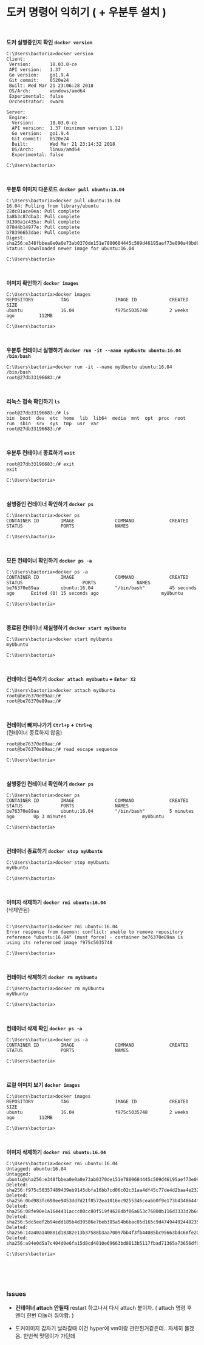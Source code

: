 
# 도커 명령어 익히기 ( + 우분투 설치 )

<br/>

**도커 실행중인지 확인** **`docker version`**

```
C:\Users\bactoria>docker version
Client:
 Version:       18.03.0-ce
 API version:   1.37
 Go version:    go1.9.4
 Git commit:    0520e24
 Built: Wed Mar 21 23:06:28 2018
 OS/Arch:       windows/amd64
 Experimental:  false
 Orchestrator:  swarm

Server:
 Engine:
  Version:      18.03.0-ce
  API version:  1.37 (minimum version 1.12)
  Go version:   go1.9.4
  Git commit:   0520e24
  Built:        Wed Mar 21 23:14:32 2018
  OS/Arch:      linux/amd64
  Experimental: false

C:\Users\bactoria>
```

<BR/>


**우분투 이미지 다운로드** **`docker pull ubuntu:16.04`**

```
C:\Users\bactoria>docker pull ubuntu:16.04
16.04: Pulling from library/ubuntu
22dc81ace0ea: Pull complete
1a8b3c87dba3: Pull complete
91390a1c435a: Pull complete
07844b14977e: Pull complete
b78396653dae: Pull complete
Digest: sha256:e348fbbea0e0a0e73ab0370de151e7800684445c509d46195aef73e090a49bd6
Status: Downloaded newer image for ubuntu:16.04

C:\Users\bactoria>
```
<BR/>

**이미지 확인하기** **`docker images`**

```
C:\Users\bactoria>docker images
REPOSITORY          TAG                 IMAGE ID            CREATED             SIZE
ubuntu              16.04               f975c5035748        2 weeks ago         112MB

C:\Users\bactoria>
```

<BR/>

**우분투 컨테이너 실행하기** **`docker run -it --name myUbuntu ubuntu:16.04 /bin/bash`**

```
C:\Users\bactoria>docker run -it --name myUbuntu ubuntu:16.04 /bin/bash
root@27db33196683:/#
```

<BR/>

**리눅스 접속 확인하기** **`ls`**

```
root@27db33196683:/# ls
bin  boot  dev  etc  home  lib  lib64  media  mnt  opt  proc  root  run  sbin  srv  sys  tmp  usr  var
root@27db33196683:/#
```

<BR/>

**우분투 컨테이너 종료하기** **`exit`**

```
root@27db33196683:/# exit
exit

C:\Users\bactoria>
```

<BR/>

**실행중인 컨테이너 확인하기** **`docker ps`**

```
C:\Users\bactoria>docker ps
CONTAINER ID        IMAGE               COMMAND             CREATED             STATUS              PORTS               NAMES

C:\Users\bactoria>
```

<BR/>

**모든 컨테이너 확인하기** **`docker ps -a`**

```
C:\Users\bactoria>docker ps -a
CONTAINER ID        IMAGE               COMMAND             CREATED             STATUS                      PORTS               NAMES
be76370e89aa        ubuntu:16.04        "/bin/bash"         45 seconds ago      Exited (0) 15 seconds ago                       myUbuntu

C:\Users\bactoria>
```

<BR/>

**종료된 컨테이너 재실행하기** **`docker start myUbuntu`**

```
C:\Users\bactoria>docker start myUbuntu
myUbuntu

C:\Users\bactoria>
```

<BR/>

**컨테이너 접속하기** **`docker attach myUbuntu` + `Enter X2`**

```
C:\Users\bactoria>docker attach myUbuntu
root@be76370e89aa:/#
root@be76370e89aa:/#
```

<BR/>

**컨테이너 빠져나가기** **`Ctrl+p` + `Ctrl+q`**  
(컨테이너 종료하지 않음)

```
root@be76370e89aa:/#
root@be76370e89aa:/# read escape sequence

C:\Users\bactoria>
```

<BR/>

**실행중인 컨테이너 확인하기** **`docker ps`**

```
C:\Users\bactoria>docker ps
CONTAINER ID        IMAGE               COMMAND             CREATED             STATUS              PORTS               NAMES
be76370e89aa        ubuntu:16.04        "/bin/bash"         5 minutes ago       Up 3 minutes                            myUbuntu

C:\Users\bactoria>
```

<BR/>

**컨테이너 종료하기** **`docker stop myUbuntu`**

```
C:\Users\bactoria>docker stop myUbuntu
myUbuntu

C:\Users\bactoria>
```

<BR/>


**이미지 삭제하기** **`docker rmi ubuntu:16.04`**  
(삭제안됨)


```

C:\Users\bactoria>docker rmi ubuntu:16.04
Error response from daemon: conflict: unable to remove repository reference "ubuntu:16.04" (must force) - container be76370e89aa is using its referenced image f975c5035748

C:\Users\bactoria>
```

<BR/>


**컨테이너 삭제하기** **`docker rm myUbuntu`**

```
C:\Users\bactoria>docker rm myUbuntu
myUbuntu

C:\Users\bactoria>
```

<BR/>

**컨테이너 삭제 확인** **`docker ps -a`**

```
C:\Users\bactoria>docker ps -a
CONTAINER ID        IMAGE               COMMAND             CREATED             STATUS              PORTS               NAMES

C:\Users\bactoria>
```

<BR/>

**로컬 이미지 보기** **`docker images`**

```
C:\Users\bactoria>docker images
REPOSITORY          TAG                 IMAGE ID            CREATED             SIZE
ubuntu              16.04               f975c5035748        2 weeks ago         112MB

C:\Users\bactoria>
```

<BR/>

**이미지 삭제하기** **`docker rmi ubuntu:16.04`**

```
C:\Users\bactoria>docker rmi ubuntu:16.04
Untagged: ubuntu:16.04
Untagged: ubuntu@sha256:e348fbbea0e0a0e73ab0370de151e7800684445c509d46195aef73e090a49bd6
Deleted: sha256:f975c50357489439eb9145dbfa16bb7cd06c02c31aa4df45c77de4d2baa4e232
Deleted: sha256:0bd983fc698ee9453dd7d21f8572ea1016ec9255346ceabb0f9e173b4348644f
Deleted: sha256:08fe90e1a1644431accc00cc80f519f4628dbf06a653c76800b116d3333d2b6d
Deleted: sha256:5dc5eef2b94edd185b4d39586e7beb385a54b6bac05d165c9d47494492448235
Deleted: sha256:14a40a140881d18382e13b37588b3aa70097bb4f3fb44085bc95663bdc68fe20
Deleted: sha256:a94e0d5a7c404d0e6fa15d8cd4010e69663bd8813b5117fbad71365a73656df9

C:\Users\bactoria>
```

<br/>
<br/>
<br/>


### Issues

* **컨테이너 attach 안될때**
restart 하고나서 다시 attach 붙이자.
( attach 명령 후 엔터 한번 더눌러 줘야함. )

* 도커이미지 갑자기 날라갈때
이건 hyper에 vm이랑 관련된거같은데.. 자세히 몰겠음. 한번씩 맛탱이가 가던데

